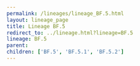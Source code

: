 ```yaml
---
permalink: /lineages/lineage_BF.5.html
layout: lineage_page
title: Lineage BF.5
redirect_to: ../lineage.html?lineage=BF.5
lineage: BF.5
parent: 
children: ['BF.5', 'BF.5.1', 'BF.5.2']
---
```

